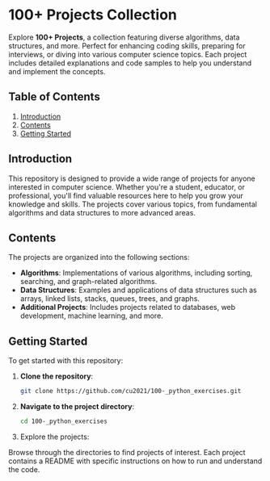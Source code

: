 # 100+ Projects Collection

Explore **100+ Projects**, a collection featuring diverse algorithms, data structures, and more. Perfect for enhancing coding skills, preparing for interviews, or diving into various computer science topics. Each project includes detailed explanations and code samples to help you understand and implement the concepts.

## Table of Contents

1. [Introduction](#introduction)
2. [Contents](#contents)
3. [Getting Started](#getting-started)

## Introduction

This repository is designed to provide a wide range of projects for anyone interested in computer science. Whether you're a student, educator, or professional, you'll find valuable resources here to help you grow your knowledge and skills. The projects cover various topics, from fundamental algorithms and data structures to more advanced areas.

## Contents

The projects are organized into the following sections:

- **Algorithms**: Implementations of various algorithms, including sorting, searching, and graph-related algorithms.
- **Data Structures**: Examples and applications of data structures such as arrays, linked lists, stacks, queues, trees, and graphs.
- **Additional Projects**: Includes projects related to databases, web development, machine learning, and more.

## Getting Started

To get started with this repository:

1. **Clone the repository**:
   ```bash
   git clone https://github.com/cu2021/100-_python_exercises.git
   ```
2. **Navigate to the project directory**:
   ```bash
   cd 100-_python_exercises
   ```
3. Explore the projects:

Browse through the directories to find projects of interest. Each project contains a README with specific instructions on how to run and understand the code.


